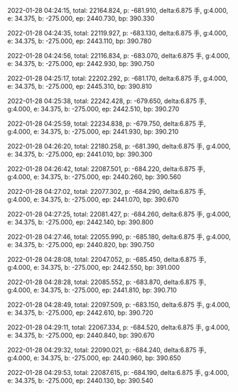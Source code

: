 2022-01-28 04:24:15, total: 22164.824, p: -681.910, delta:6.875 手, g:4.000, e: 34.375, b: -275.000, ep: 2440.730, bp: 390.330

2022-01-28 04:24:35, total: 22119.927, p: -683.130, delta:6.875 手, g:4.000, e: 34.375, b: -275.000, ep: 2443.110, bp: 390.780

2022-01-28 04:24:56, total: 22116.834, p: -683.070, delta:6.875 手, g:4.000, e: 34.375, b: -275.000, ep: 2442.930, bp: 390.750

2022-01-28 04:25:17, total: 22202.292, p: -681.170, delta:6.875 手, g:4.000, e: 34.375, b: -275.000, ep: 2445.310, bp: 390.810

2022-01-28 04:25:38, total: 22242.428, p: -679.650, delta:6.875 手, g:4.000, e: 34.375, b: -275.000, ep: 2442.510, bp: 390.270

2022-01-28 04:25:59, total: 22234.838, p: -679.750, delta:6.875 手, g:4.000, e: 34.375, b: -275.000, ep: 2441.930, bp: 390.210

2022-01-28 04:26:20, total: 22180.258, p: -681.390, delta:6.875 手, g:4.000, e: 34.375, b: -275.000, ep: 2441.010, bp: 390.300

2022-01-28 04:26:42, total: 22087.501, p: -684.220, delta:6.875 手, g:4.000, e: 34.375, b: -275.000, ep: 2440.260, bp: 390.560

2022-01-28 04:27:02, total: 22077.302, p: -684.290, delta:6.875 手, g:4.000, e: 34.375, b: -275.000, ep: 2441.070, bp: 390.670

2022-01-28 04:27:25, total: 22081.427, p: -684.260, delta:6.875 手, g:4.000, e: 34.375, b: -275.000, ep: 2442.140, bp: 390.800

2022-01-28 04:27:46, total: 22055.990, p: -685.180, delta:6.875 手, g:4.000, e: 34.375, b: -275.000, ep: 2440.820, bp: 390.750

2022-01-28 04:28:08, total: 22047.052, p: -685.450, delta:6.875 手, g:4.000, e: 34.375, b: -275.000, ep: 2442.550, bp: 391.000

2022-01-28 04:28:28, total: 22085.552, p: -683.870, delta:6.875 手, g:4.000, e: 34.375, b: -275.000, ep: 2441.810, bp: 390.710

2022-01-28 04:28:49, total: 22097.509, p: -683.150, delta:6.875 手, g:4.000, e: 34.375, b: -275.000, ep: 2442.610, bp: 390.720

2022-01-28 04:29:11, total: 22067.334, p: -684.520, delta:6.875 手, g:4.000, e: 34.375, b: -275.000, ep: 2440.840, bp: 390.670

2022-01-28 04:29:32, total: 22090.021, p: -684.240, delta:6.875 手, g:4.000, e: 34.375, b: -275.000, ep: 2440.960, bp: 390.650

2022-01-28 04:29:53, total: 22087.615, p: -684.190, delta:6.875 手, g:4.000, e: 34.375, b: -275.000, ep: 2440.130, bp: 390.540